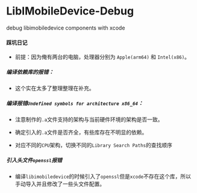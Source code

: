 # LibIMobileDevice-Debug
debug libimobiledevice components with xcode

#### 踩坑日记

- 前提：因为俺有两台的电脑，处理器分别为 `Apple(arm64)` 和 `Intel(x86)`。

##### 编译依赖库的报错：

- 这个实在太多了整理整理在补充。

##### 编译报错`Undefined symbols for architecture x86_64`：

- 注意制作的`.a`文件支持的架构与当前硬件环境的架构是否一致。

- 确定引入的`.a`文件是否齐全，有些库存在不明显的依赖。

- 对应不同的`CPU`架构，切换不同的`Library Search Paths`的查找顺序

##### 引入头文件`openssl`报错

- 编译`libimobiledevice`的时候引入了`openssl`但是`xcode`不存在这个库，所以手动导入并且修改了一些头文件配置。 
